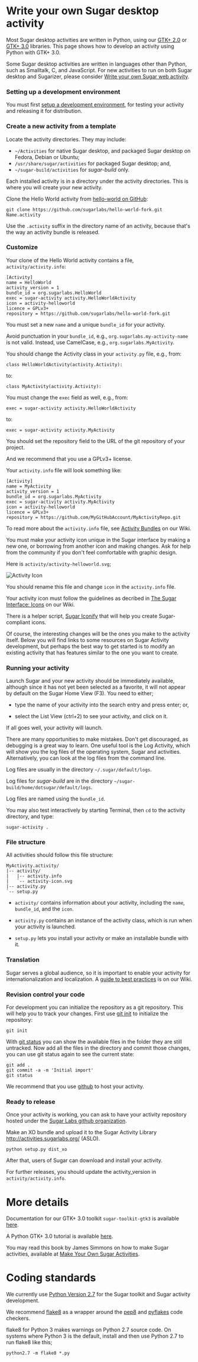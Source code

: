 Write your own Sugar desktop activity
=====================================

Most Sugar desktop activities are written in Python, using our
[GTK+ 2.0](https://github.com/sugarlabs/sugar-toolkit) or
[GTK+ 3.0](https://github.com/sugarlabs/sugar-toolkit-gtk3) libraries.
This page shows how to develop an activity using Python with GTK+ 3.0.

Some Sugar desktop activities are written in languages other than
Python, such as Smalltalk, C, and JavaScript.  For new activities to
run on both Sugar desktop and Sugarizer, please consider [Write your
own Sugar web activity](web-activity.md.html).

### Setting up a development environment

You must first [setup a development
environment](https://github.com/sugarlabs/sugar/blob/master/docs/development-environment.md), for testing your activity and
releasing it for distribution.

### Create a new activity from a template

Locate the activity directories.  They may include:

* `~/Activities` for native Sugar desktop, and packaged Sugar desktop on Fedora, Debian or Ubuntu;
* `/usr/share/sugar/activities` for packaged Sugar desktop; and,
* `~/sugar-build/activities` for *sugar-build* only.

Each installed activity is in a directory under the activity
directories.  This is where you will create your new activity.

Clone the Hello World activity from
[hello-world on GitHub](https://github.com/sugarlabs/hello-world-fork):
```
git clone https://github.com/sugarlabs/hello-world-fork.git Name.activity
```
Use the `.activity` suffix in the directory name of an activity,
because that's the way an activity bundle is released.

### Customize

Your clone of the Hello World activity contains a file,
`activity/activity.info`:
```
[Activity]
name = HelloWorld
activity_version = 1
bundle_id = org.sugarlabs.HelloWorld
exec = sugar-activity activity.HelloWorldActivity
icon = activity-helloworld
licence = GPLv3+
repository = https://github.com/sugarlabs/hello-world-fork.git
```
You must set a new `name` and a unique `bundle_id` for your activity.

Avoid punctuation in your `bundle_id`, e.g.,
`org.sugarlabs.my-activity-name` is not valid. Instead, use
CamelCase, e.g., `org.sugarlabs.MyActivity`.

You should change the Activity class in your `activity.py` file, e.g., from:
```
class HelloWorldActivity(activity.Activity):
```
to:
```
class MyActivity(activity.Activity):
```
You must change the `exec` field as well, e.g., from:
```
exec = sugar-activity activity.HelloWorldActivity
```
to:
```
exec = sugar-activity activity.MyActivity
```
You should set the repository field to the URL of the git repository
of your project.

And we recommend that you use a GPLv3+ license.

Your `activity.info` file will look something like:
```
[Activity]
name = MyActivity
activity_version = 1
bundle_id = org.sugarlabs.MyActivity
exec = sugar-activity activity.MyActivity
icon = activity-helloworld
licence = GPLv3+
repository = https://github.com/MyGitHubAccount/MyActivityRepo.git
```
To read more about the `activity.info` file, see [Activity
Bundles](https://wiki.sugarlabs.org/go/Development_Team/Almanac/Activity_Bundles)
on our Wiki.

You must make your activity icon unique in the Sugar interface by
making a new one, or borrowing from another icon and making changes.
Ask for help from the community if you don't feel comfortable with
graphic design.

Here is `activity/activity-helloworld.svg`;

![Activity Icon](images/activity-helloworld.svg "Activity icon")

You should rename this file and change `icon` in the `activity.info`
file.

Your activity icon must follow the guidelines as decribed in
[The Sugar Interface:
Icons](https://wiki.sugarlabs.org/go/Human_Interface_Guidelines/The_Sugar_Interface/Icons) on our Wiki.

There is a helper script, [Sugar
Iconify](sugar-iconify.md.html) that will help
you create Sugar-compliant icons.

Of course, the interesting changes will be the ones you make to the
activity itself. Below you will find links to some resources
on Sugar Activity development, but perhaps the
best way to get started is to modify an existing activity that has
features similar to the one you want to create.

### Running your activity

Launch Sugar and your new activity should be immediately available,
although since it has not yet been selected as a favorite, it will
not appear by default on the Sugar Home View (F3). You need to either;

* type the name of your activity into the search entry and press enter; or,

* select the List View (ctrl+2) to see your activity, and click on it.

If all goes well, your activity will launch.

There are many opportunities to make mistakes. Don't get discouraged,
as debugging is a great way to learn. One useful tool is the Log
Activity, which will show you the log files of the operating system,
Sugar and activities. Alternatively, you can look at the log files
from the command line.

Log files are usually in the directory `~/.sugar/default/logs`.

Log files for *sugar-build* are in the directory `~/sugar-build/home/dotsugar/default/logs`.

Log files are named using the `bundle_id`.

You may also test interactively by starting Terminal, then `cd` to the activity directory, and type:
```
sugar-activity .
```
### File structure

All activities should follow this file structure:
```
MyActivity.activity/
|-- activity/
|   |-- activity.info
|   `-- activity-icon.svg
|-- activity.py
`-- setup.py
```
* `activity/` contains information about your activity, including the
  `name`, `bundle_id`, and the `icon`.

* `activity.py` contains an instance of the activity class, which is
   run when your activity is launched.

* `setup.py` lets you install your activity or make an installable
   bundle with it.

### Translation

Sugar serves a global audience, so it is important to enable your
activity for internationalization and localization. A [guide to best
practices](https://wiki.sugarlabs.org/go/Translation_Team/i18n_Best_Practices)
is on our Wiki.

### Revision control your code

For development you can initialize the repository as a git
repository. This will help you to track your changes. First use [git
init](https://www.kernel.org/pub/software/scm/git/docs/git-init.html)
to initialize the repository:
```
git init
```
With [git
status](https://www.kernel.org/pub/software/scm/git/docs/git-status.html)
you can show the available files in the folder they are still
untracked. Now add all the files in the directory and commit those
changes, you can use git status again to see the current state:
```
git add .
git commit -a -m 'Initial import'
git status
```
We recommend that you use [github](http://github.com) to host your
activity.

### Ready to release

Once your activity is working, you can ask to have
your activity repository hosted under the [Sugar Labs github
organization](http://github.com/sugarlabs).

Make an XO bundle and upload it to
the Sugar Activity Library <http://activities.sugarlabs.org/> (ASLO).
```
python setup.py dist_xo
```
After that, users of Sugar can download and install your activity.

For further releases, you should update the activity_version in
`activity/activity.info`.

More details
============

Documentation for our GTK+ 3.0 toolkit `sugar-toolkit-gtk3` is available
[here](https://developer.sugarlabs.org/sugar3/).

A Python GTK+ 3.0 tutorial is available
[here](http://python-gtk-3-tutorial.readthedocs.io/en/latest/).

You may read this book by James Simmons on how to make Sugar
activities, available at [Make Your Own Sugar Activities](https://flossmanuals.net/make-your-own-sugar-activities/).

# Coding standards

We currently use [Python Version 2.7](https://docs.python.org/2/) for
the Sugar toolkit and Sugar activity development.

We recommend [flake8](https://pypi.python.org/pypi/flake8) as a
wrapper around the [pep8](https://www.python.org/dev/peps/pep-0008/)
and [pyflakes](https://pypi.python.org/pypi/pyflakes) code checkers.

flake8 for Python 3 makes warnings on Python 2.7 source code.  On
systems where Python 3 is the default, install and then use Python 2.7
to run flake8 like this;

```
python2.7 -m flake8 *.py
```
